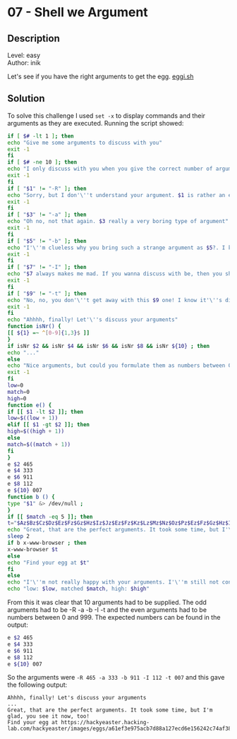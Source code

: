 # 07 - Shell we Argument

## Description
Level: easy<br/>
Author: inik

Let's see if you have the right arguments to get the egg.
[eggi.sh](eggi.sh)

## Solution

To solve this challenge I used `set -x` to display commands and their arguments as they are executed.
Running the script showed:

```bash
if [ $# -lt 1 ]; then
echo "Give me some arguments to discuss with you"
exit -1
fi
if [ $# -ne 10 ]; then
echo "I only discuss with you when you give the correct number of arguments. Btw: only arguments in the form /-[a-zA-Z] .../ are accepted"
exit -1
fi
if [ "$1" != "-R" ]; then
echo "Sorry, but I don'\''t understand your argument. $1 is rather an esoteric statement, isn'\''t it?"
exit -1
fi
if [ "$3" != "-a" ]; then
echo "Oh no, not that again. $3 really a very boring type of argument"
exit -1
fi
if [ "$5" != "-b" ]; then
echo "I'\''m clueless why you bring such a strange argument as $5?. I know you can do better"
exit -1
fi
if [ "$7" != "-I" ]; then
echo "$7 always makes me mad. If you wanna discuss with be, then you should bring the right type of arguments, really!"
exit -1
fi
if [ "$9" != "-t" ]; then
echo "No, no, you don'\''t get away with this $9 one! I know it'\''s difficult to meet my requirements. I doubt you will"
exit -1
fi
echo "Ahhhh, finally! Let'\''s discuss your arguments"
function isNr() {
[[ ${1} =~ ^[0-9]{1,3}$ ]]
}
if isNr $2 && isNr $4 && isNr $6 && isNr $8 && isNr ${10} ; then
echo "..."
else
echo "Nice arguments, but could you formulate them as numbers between 0 and 999, please?"
exit -1
fi
low=0
match=0
high=0
function e() {
if [[ $1 -lt $2 ]]; then
low=$((low + 1))
elif [[ $1 -gt $2 ]]; then
high=$((high + 1))
else
match=$((match + 1))
fi
}
e $2 465
e $4 333
e $6 911
e $8 112
e ${10} 007
function b () {
type "$1" &> /dev/null ;
}
if [[ $match -eq 5 ]]; then
t="$Az$Bz$Cz$Dz$Ez$Fz$Gz$Hz$Iz$Jz$Ez$Fz$Kz$Lz$Mz$Nz$Oz$Pz$Ez$Fz$Gz$Hz$Iz$Qz$Rz$Sz$Tz$Uz$Vz$Wz$Xz$Yz$Zz$az$bz$cz$dz$ez$fz$gz$hz$iz$jz$kz$lz$mz$nz$oz$Zz$pz$qz$rz"
echo "Great, that are the perfect arguments. It took some time, but I'\''m glad, you see it now, too!"
sleep 2
if b x-www-browser ; then
x-www-browser $t
else
echo "Find your egg at $t"
fi
else
echo "I'\''m not really happy with your arguments. I'\''m still not convinced that those are reasonable statements..."
echo "low: $low, matched $match, high: $high"
```

From this it was clear that 10 arguments had to be supplied.
The odd arguments had to be -R -a -b -I -t and the even arguments had to be numbers between 0 and 999.
The expected numbers can be found in the output:

```bash
e $2 465
e $4 333
e $6 911
e $8 112
e ${10} 007
```

So the arguments were `-R 465 -a 333 -b 911 -I 112 -t 007` and this gave the following output:

```
Ahhhh, finally! Let's discuss your arguments
...
Great, that are the perfect arguments. It took some time, but I'm glad, you see it now, too!
Find your egg at https://hackyeaster.hacking-lab.com/hackyeaster/images/eggs/a61ef3e975acb7d88a127ecd6e156242c74af38c.png
```
